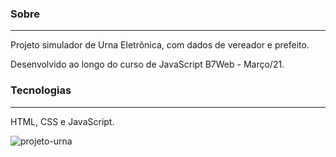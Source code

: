 ### Sobre

------

Projeto simulador de Urna Eletrônica, com dados de vereador e prefeito.

Desenvolvido ao longo do curso de JavaScript B7Web - Março/21.

### Tecnologias

------

HTML, CSS e JavaScript.


![projeto-urna](https://github.com/deborasuzuki/Urna-Eletronica/blob/fc350044e9d23f7e12d989f290c6359ad4faeeea/projeto-urna.png)








